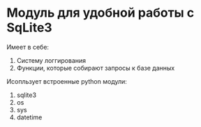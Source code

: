 # Модуль для удобной работы с SqLite3

Имеет в себе:
1. Систему логгирования
2. Функции, которые собирают запросы к базе данных

Исопльзует встроенные python модули:
1. sqlite3
2. os
3. sys
4. datetime
